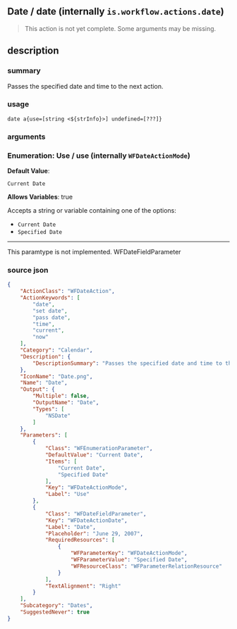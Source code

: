 
## Date / date (internally `is.workflow.actions.date`)

> This action is not yet complete. Some arguments may be missing.



## description
### summary
Passes the specified date and time to the next action.


### usage
`date a{use=[string <${strInfo}>] undefined=[???]}`

### arguments
### Enumeration: Use / use (internally `WFDateActionMode`)
**Default Value**:
```
Current Date
```
**Allows Variables**: true



Accepts a string 
or variable
containing one of the options:

- `Current Date`
- `Specified Date`

---

This paramtype is not implemented. WFDateFieldParameter

### source json

```json
{
	"ActionClass": "WFDateAction",
	"ActionKeywords": [
		"date",
		"set date",
		"pass date",
		"time",
		"current",
		"now"
	],
	"Category": "Calendar",
	"Description": {
		"DescriptionSummary": "Passes the specified date and time to the next action."
	},
	"IconName": "Date.png",
	"Name": "Date",
	"Output": {
		"Multiple": false,
		"OutputName": "Date",
		"Types": [
			"NSDate"
		]
	},
	"Parameters": [
		{
			"Class": "WFEnumerationParameter",
			"DefaultValue": "Current Date",
			"Items": [
				"Current Date",
				"Specified Date"
			],
			"Key": "WFDateActionMode",
			"Label": "Use"
		},
		{
			"Class": "WFDateFieldParameter",
			"Key": "WFDateActionDate",
			"Label": "Date",
			"Placeholder": "June 29, 2007",
			"RequiredResources": [
				{
					"WFParameterKey": "WFDateActionMode",
					"WFParameterValue": "Specified Date",
					"WFResourceClass": "WFParameterRelationResource"
				}
			],
			"TextAlignment": "Right"
		}
	],
	"Subcategory": "Dates",
	"SuggestedNever": true
}
```
